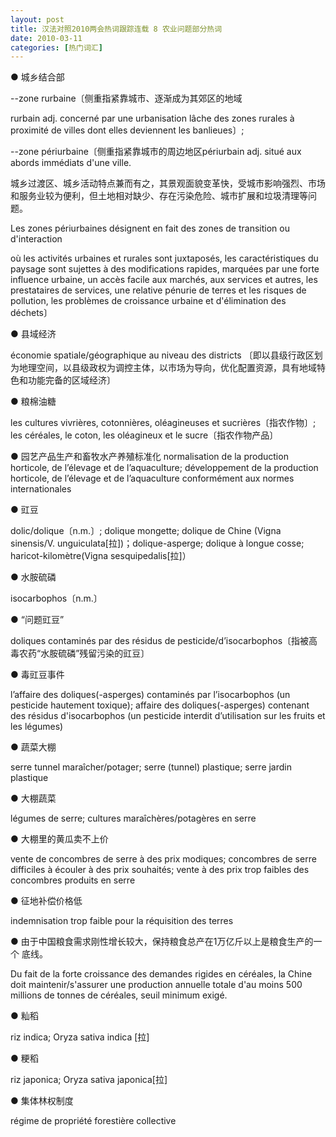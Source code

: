 ```yaml
---
layout: post
title: 汉法对照2010两会热词跟踪连载 8 农业问题部分热词
date: 2010-03-11
categories: [热门词汇]  
---
```


● 城乡结合部

--zone rurbaine〔侧重指紧靠城市、逐渐成为其郊区的地域

rurbain adj. concerné par une urbanisation lâche des zones rurales à proximité de villes dont elles deviennent les banlieues〕;

--zone périurbaine〔侧重指紧靠城市的周边地区périurbain adj. situé aux abords immédiats d'une ville.

城乡过渡区、城乡活动特点兼而有之，其景观面貌变革快，受城市影响强烈、市场和服务业较为便利，但土地相对缺少、存在污染危险、城市扩展和垃圾清理等问题。

Les zones périurbaines désignent en fait des zones de transition ou d'interaction

où les activités urbaines et rurales sont juxtaposés, les caractéristiques du paysage sont sujettes à des modifications rapides, marquées par une forte influence urbaine, un accès facile aux marchés, aux services et autres, les prestataires de services, une relative pénurie de terres et les risques de pollution, les problèmes de croissance urbaine et d'élimination des déchets〕

● 县域经济

économie spatiale/géographique au niveau des districts 〔即以县级行政区划为地理空间，以县级政权为调控主体，以市场为导向，优化配置资源，具有地域特色和功能完备的区域经济〕

● 粮棉油糖

les cultures vivrières, cotonnières, oléagineuses et sucrières〔指农作物〕; les céréales, le coton, les oléagineux et le sucre〔指农作物产品〕

● 园艺产品生产和畜牧水产养殖标准化 normalisation de la production horticole, de l’élevage et de l’aquaculture; développement de la production horticole, de l’élevage et de l’aquaculture conformément aux normes internationales

● 豇豆

dolic/dolique〔n.m.〕; dolique mongette; dolique de Chine (Vigna sinensis/V. unguiculata[拉])；dolique-asperge; dolique à longue cosse; haricot-kilomètre(Vigna sesquipedalis[拉]）

● 水胺硫磷

isocarbophos〔n.m.〕

● “问题豇豆”

doliques contaminés par des résidus de pesticide/d’isocarbophos〔指被高毒农药“水胺硫磷”残留污染的豇豆〕

● 毒豇豆事件

l’affaire des doliques(-asperges) contaminés par l’isocarbophos (un pesticide hautement toxique); affaire des doliques(-asperges) contenant des résidus d'isocarbophos (un pesticide interdit d’utilisation sur les fruits et les légumes)

● 蔬菜大棚

serre tunnel maraîcher/potager; serre (tunnel) plastique; serre jardin plastique

● 大棚蔬菜

légumes de serre; cultures maraîchères/potagères en serre

● 大棚里的黄瓜卖不上价

vente de concombres de serre à des prix modiques; concombres de serre difficiles à écouler à des prix souhaités; vente à des prix trop faibles des concombres produits en serre

● 征地补偿价格低

indemnisation trop faible pour la réquisition des terres

● 由于中国粮食需求刚性增长较大，保持粮食总产在1万亿斤以上是粮食生产的一个 底线。

Du fait de la forte croissance des demandes rigides en céréales, la Chine doit maintenir/s'assurer une production annuelle totale d'au moins 500 millions de tonnes de céréales, seuil minimum exigé.

● 籼稻

riz indica; Oryza sativa indica [拉]

● 粳稻

riz japonica; Oryza sativa japonica[拉]

● 集体林权制度

régime de propriété forestière collective
